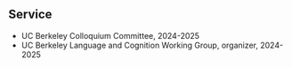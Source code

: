 ## Service
- UC Berkeley Colloquium Committee, 2024-2025
- UC Berkeley Language and Cognition Working Group, organizer, 2024-2025